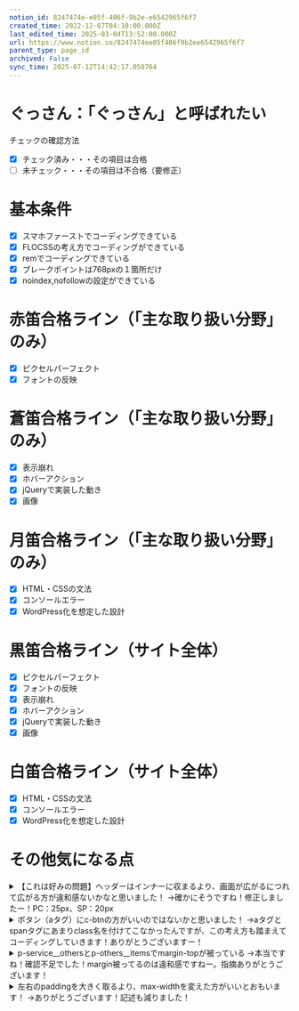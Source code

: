 ```yaml
---
notion_id: 8247474e-e05f-406f-9b2e-e6542965f6f7
created_time: 2022-12-07T04:10:00.000Z
last_edited_time: 2025-03-04T13:52:00.000Z
url: https://www.notion.so/8247474ee05f406f9b2ee6542965f6f7
parent_type: page_id
archived: False
sync_time: 2025-07-12T14:42:17.050764
---
```


# ぐっさん：「ぐっさん」と呼ばれたい

チェックの確認方法
- [x] チェック済み・・・その項目は合格
- [ ] 未チェック・・・その項目は不合格（要修正）
# 基本条件
- [x] スマホファーストでコーディングできている
- [x] FLOCSSの考え方でコーディングができている
- [x] remでコーディングできている
- [x] ブレークポイントは768pxの１箇所だけ
- [x] noindex,nofollowの設定ができている
# 赤笛合格ライン（「主な取り扱い分野」のみ）
- [x] ピクセルパーフェクト
- [x] フォントの反映
# 蒼笛合格ライン（「主な取り扱い分野」のみ）
- [x] 表示崩れ
- [x] ホバーアクション
- [x] jQueryで実装した動き
- [x] 画像
# 月笛合格ライン（「主な取り扱い分野」のみ）
- [x] HTML・CSSの文法
- [x] コンソールエラー
- [x] WordPress化を想定した設計
# 黒笛合格ライン（サイト全体）
- [x] ピクセルパーフェクト
- [x] フォントの反映
- [x] 表示崩れ
- [x] ホバーアクション
- [x] jQueryで実装した動き
- [x] 画像
# 白笛合格ライン（サイト全体）
- [x] HTML・CSSの文法
- [x] コンソールエラー
- [x] WordPress化を想定した設計
# その他気になる点
<details>
<summary>【これは好みの問題】ヘッダーはインナーに収まるより、画面が広がるにつれて広がる方が違和感ないかなと思いました！
→確かにそうですね！修正しましたー！PC：25px、SP：20px</summary>
</details>
<details>
<summary>ボタン（aタグ）にc-btnの方がいいのではないかと思いました！
→aタグとspanタグにあまりclass名を付けてこなかったんですが、この考え方も踏まえてコーディングしていきます！ありがとうございますー！</summary>
</details>
<details>
<summary>p-service__othersとp-others__itemsでmargin-topが被っている
→本当ですね！確認不足でした！margin被ってるのは違和感ですねー。指摘ありがとうございます！</summary>
</details>
<details>
<summary>左右のpaddingを大きく取るより、max-widthを変えた方がいいとおもいます！
→ありがとうございます！記述も減りました！</summary>
</details>